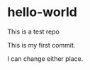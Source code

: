 hello-world
===========

This is a test repo



This is my first commit.



I can change either place.